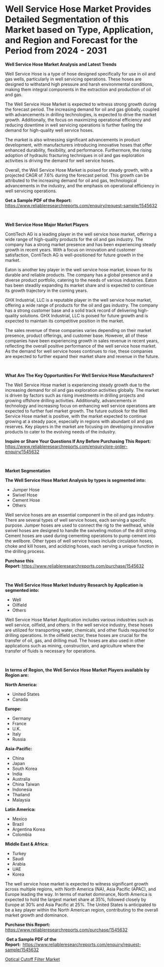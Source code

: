 <p><h1>Well Service Hose Market Provides Detailed Segmentation of this Market based on Type, Application, and Region and Forecast for the Period from 2024 - 2031</h1></p><p><strong>Well Service Hose Market Analysis and Latest Trends</strong></p>
<p><p>Well Service Hose is a type of hose designed specifically for use in oil and gas wells, particularly in well servicing operations. These hoses are designed to withstand high pressure and harsh environmental conditions, making them integral components in the extraction and production of oil and gas.</p><p>The Well Service Hose Market is expected to witness strong growth during the forecast period. The increasing demand for oil and gas globally, coupled with advancements in drilling technologies, is expected to drive the market growth. Additionally, the focus on maximizing operational efficiency and reducing downtime in well servicing operations is further fueling the demand for high-quality well service hoses.</p><p>The market is also witnessing significant advancements in product development, with manufacturers introducing innovative hoses that offer enhanced durability, flexibility, and performance. Furthermore, the rising adoption of hydraulic fracturing techniques in oil and gas exploration activities is driving the demand for well service hoses.</p><p>Overall, the Well Service Hose Market is poised for steady growth, with a projected CAGR of 7.6% during the forecast period. This growth can be attributed to the increasing demand for oil and gas, technological advancements in the industry, and the emphasis on operational efficiency in well servicing operations.</p></p>
<p><strong>Get a Sample PDF of the Report:&nbsp;</strong> <a href="https://www.reliableresearchreports.com/enquiry/request-sample/1545632">https://www.reliableresearchreports.com/enquiry/request-sample/1545632</a></p>
<p>&nbsp;</p>
<p><strong>Well Service Hose Major Market Players</strong></p>
<p><p>ContiTech AG is a leading player in the well service hose market, offering a wide range of high-quality products for the oil and gas industry. The company has a strong market presence and has been experiencing steady growth in recent years. With a focus on innovation and customer satisfaction, ContiTech AG is well-positioned for future growth in the market.</p><p>Eaton is another key player in the well service hose market, known for its durable and reliable products. The company has a global presence and a diverse product portfolio, catering to the needs of various industries. Eaton has been steadily expanding its market share and is expected to continue its growth trajectory in the coming years.</p><p>GHX Industrial, LLC is a reputable player in the well service hose market, offering a wide range of products for the oil and gas industry. The company has a strong customer base and a solid track record of delivering high-quality solutions. GHX Industrial, LLC is poised for future growth and is expected to maintain its competitive position in the market.</p><p>The sales revenue of these companies varies depending on their market presence, product offerings, and customer base. However, all of these companies have been experiencing growth in sales revenue in recent years, reflecting the overall positive performance of the well service hose market. As the demand for well service hoses continues to rise, these companies are expected to further expand their market share and revenue in the future.</p></p>
<p>&nbsp;</p>
<p><strong>What Are The Key Opportunities For Well Service Hose Manufacturers?</strong></p>
<p><p>The Well Service Hose market is experiencing steady growth due to the increasing demand for oil and gas exploration activities globally. The market is driven by factors such as rising investments in drilling projects and growing offshore drilling activities. Additionally, advancements in technology and increasing focus on enhancing well service operations are expected to further fuel market growth. The future outlook for the Well Service Hose market is positive, with the market expected to continue growing at a steady pace, especially in regions with abundant oil and gas reserves. Key players in the market are focusing on developing innovative products to cater to the evolving needs of the industry.</p></p>
<p><strong>Inquire or Share Your Questions If Any Before Purchasing This Report:</strong> <a href="https://www.reliableresearchreports.com/enquiry/pre-order-enquiry/1545632">https://www.reliableresearchreports.com/enquiry/pre-order-enquiry/1545632</a></p>
<p>&nbsp;</p>
<p><strong>Market Segmentation</strong></p>
<p><strong>The Well Service Hose Market Analysis by types is segmented into:</strong></p>
<p><ul><li>Jumper Hose</li><li>Swivel Hose</li><li>Cement Hose</li><li>Others</li></ul></p>
<p><p>Well service hoses are an essential component in the oil and gas industry. There are several types of well service hoses, each serving a specific purpose. Jumper hoses are used to connect the rig to the wellhead, while swivel hoses are designed to handle the swiveling motion of the drill string. Cement hoses are used during cementing operations to pump cement into the wellbore. Other types of well service hoses include circulation hoses, choke and kill hoses, and acidizing hoses, each serving a unique function in the drilling process.</p></p>
<p><strong>Purchase this Report:&nbsp;</strong><a href="https://www.reliableresearchreports.com/purchase/1545632">https://www.reliableresearchreports.com/purchase/1545632</a></p>
<p>&nbsp;</p>
<p><strong>The Well Service Hose Market Industry Research by Application is segmented into:</strong></p>
<p><ul><li>Well</li><li>Oilfield</li><li>Others</li></ul></p>
<p><p>Well Service Hose Market Application includes various industries such as well service, oilfield, and others. In the well service industry, these hoses are utilized for transporting water, chemicals, and other fluids required for drilling operations. In the oilfield sector, these hoses are crucial for the transfer of oil, gas, and drilling mud. The hoses are also used in other applications such as mining, construction, and agriculture where the transfer of fluids is necessary for operations.</p></p>
<p>&nbsp;</p>
<p><strong>In terms of Region, the Well Service Hose Market Players available by Region are:</strong></p>
<p>
    <p> <strong> North America: </strong>
        <ul>
            <li>United States</li>
            <li>Canada</li>
        </ul>
        </p> 
    <p> <strong> Europe: </strong>
        <ul>
            <li>Germany</li>
            <li>France</li>
            <li>U.K.</li>
            <li>Italy</li>
            <li>Russia</li>
        </ul>
        </p> 
    <p> <strong> Asia-Pacific: </strong>
        <ul>
            <li>China</li>
            <li>Japan</li>
            <li>South Korea</li>
            <li>India</li>
            <li>Australia</li>
            <li>China Taiwan</li>
            <li>Indonesia</li>
            <li>Thailand</li>
            <li>Malaysia</li>
        </ul>
        </p> 
    <p> <strong> Latin America: </strong>
        <ul>
            <li>Mexico</li>
            <li>Brazil</li>
            <li>Argentina Korea</li>
            <li>Colombia</li>
        </ul>
        </p> 
    <p> <strong> Middle East & Africa: </strong>
        <ul>
            <li>Turkey</li>
            <li>Saudi</li>
            <li>Arabia</li>
            <li>UAE</li>
            <li>Korea</li>
        </ul>
    </p>
    </p>
<p><p>The well service hose market is expected to witness significant growth across multiple regions, with North America (NA), Asia Pacific (APAC), and Europe leading the way. In terms of market dominance, North America is expected to hold the largest market share at 35%, followed closely by Europe at 30% and Asia Pacific at 25%. The United States is anticipated to be a key player within the North American region, contributing to the overall market growth and dominance.</p></p>
<p><strong>Purchase this Report: </strong><a href="https://www.reliableresearchreports.com/purchase/1545632">https://www.reliableresearchreports.com/purchase/1545632</a></p>
<p>&nbsp;<strong>Get a Sample PDF of the Report:&nbsp;&nbsp;</strong><a href="https://www.reliableresearchreports.com/enquiry/request-sample/1545632">https://www.reliableresearchreports.com/enquiry/request-sample/1545632</a></p>
<p><strong></strong></p>
<p><p><a href="https://bubble-tree-ea4.notion.site/Optical-Cutoff-Filter-Market-Centers-on-Aspects-such-as-Market-Growth-Market-Share-Market-Opportun-f30e86676f9846289cfef69011be4689">Optical Cutoff Filter Market</a></p></p>